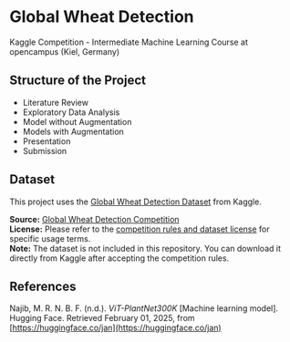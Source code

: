 # Global Wheat Detection
Kaggle Competition - Intermediate Machine Learning Course at opencampus (Kiel, Germany)


## Structure of the Project

- Literature Review
- Exploratory Data Analysis
- Model without Augmentation
- Models with Augmentation
- Presentation
- Submission
  

## Dataset

This project uses the [Global Wheat Detection Dataset](https://www.kaggle.com/competitions/global-wheat-detection) from Kaggle.

**Source:** [Global Wheat Detection Competition](https://www.kaggle.com/competitions/global-wheat-detection)  
**License:** Please refer to the [competition rules and dataset license](https://www.kaggle.com/competitions/global-wheat-detection/rules) for specific usage terms.  
**Note:** The dataset is not included in this repository. You can download it directly from Kaggle after accepting the competition rules.


## References

Najib, M. R. N. B. F. (n.d.). *ViT-PlantNet300K* [Machine learning model]. Hugging Face. Retrieved February 01, 2025, from [https://huggingface.co/jan](https://huggingface.co/jan)
